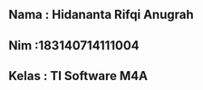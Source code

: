 <h2>Nama : Hidananta Rifqi Anugrah<h2>
<h2>Nim :183140714111004<h2>
<h2>Kelas : TI Software M4A<h2>
